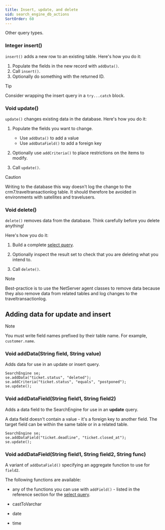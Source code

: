 ```yaml
---
title: Insert, update, and delete
uid: search_engine_db_actions
SortOrder: 60
---
```


Other query types.

### Integer insert()

`insert()` adds a new row to an existing table. Here's how you do it:

1. Populate the fields in the new record with `addData()`.
2. Call `insert()`.
3. Optionally do something with the returned ID.

> [!TIP]
> Consider wrapping the insert query in a `try...catch` block.

### Void update()

`update()` changes existing data in the database. Here's how you do it:

1. Populate the fields you want to change.
   * Use `addData()` to add a value
   * Use `addDataField()`  to add a foreign key

2. Optionally use `addCriteria()` to place restrictions on the items to modify.

3. Call `update()`.

> [!CAUTION]
> Writing to the database this way doesn't log the change to the crm7.traveltransactionlog table. It should therefore be avoided in environments with satellites and travelusers.

### Void delete()

`delete()` removes data from the database. Think carefully before you delete anything!

Here's how you do it:

1. Build a complete [select query](xref:search_engine_select).

2. Optionally inspect the result set to check that you are deleting what you intend to.

3. Call `delete()`.

> [!NOTE]
> Best-practice is to use the NetServer agent classes to remove data because they also remove data from related tables and log changes to the traveltransactionlog.

## Adding data for update and insert

> [!NOTE]
> You must write field names prefixed by their table name. For example, `customer.name`.

### Void addData(String field, String value)

Adds data for use in an update or insert query.

```crmscript
SearchEngine se;
se.addData("ticket.status", "deleted");
se.addCriteria("ticket.status", "equals", "postponed");
se.update();
```

### Void addDataField(String field1, String field2)

Adds a data field to the SearchEngine for use in an **update** query.

A data field doesn't contain a value - it's a foreign key to another field. The target field can be within the same table or in a related table.

```crmscript
SearchEngine se;
se.addDataField("ticket.deadline", "ticket.closed_at");
se.update();
```

### Void addDataField(String field1, String field2, String func)

A variant of `addDataField()` specifying an aggregate function to use for `field2`.

The following functions are available:

* any of the functions you can use with `addField()` - listed in the reference section for the [select query](xref:search_engine_select).

* castToVarchar
* date
* time
